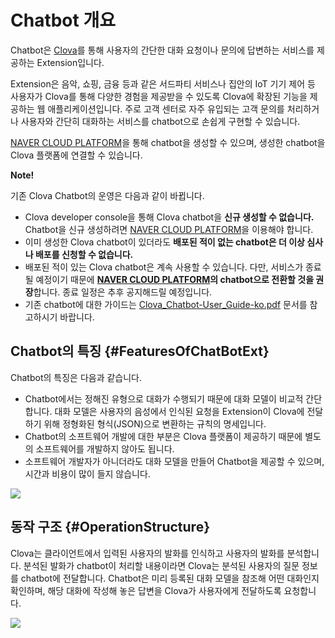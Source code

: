 # Chatbot 개요

Chatbot은 <a href="https://clova.ai/" target="_blank">Clova</a>를 통해 사용자의 간단한 대화 요청이나 문의에 답변하는 서비스를 제공하는 Extension입니다.

Extension은 음악, 쇼핑, 금융 등과 같은 서드파티 서비스나 집안의 IoT 기기 제어 등 사용자가 Clova를 통해 다양한 경험을 제공받을 수 있도록 Clova에 확장된 기능을 제공하는 웹 애플리케이션입니다. 주로 고객 센터로 자주 유입되는 고객 문의를 처리하거나 사용자와 간단히 대화하는 서비스를 chatbot으로 손쉽게 구현할 수 있습니다.

<a href="https://www.ncloud.com" target="_blank">NAVER CLOUD PLATFORM</a>을 통해 chatbot을 생성할 수 있으며, 생성한 chatbot을 Clova 플랫폼에 연결할 수 있습니다.

<div class="note">
  <p><strong>Note!</strong></p>
  <p>기존 Clova Chatbot의 운영은 다음과 같이 바뀝니다.</p>
  <ul>
    <li>Clova developer console을 통해 Clova chatbot을 <strong>신규 생성할 수 없습니다.</strong> Chatbot을 신규 생성하려면 <a href="https://www.ncloud.com" target="_blank">NAVER CLOUD PLATFORM</a>을 이용해야 합니다.</li>
    <li>이미 생성한 Clova chatbot이 있더라도 <strong>배포된 적이 없는 chatbot은 더 이상 심사나 배포를 신청할 수 없습니다.</strong></li>
    <li>배포된 적이 있는 Clova chatbot은 계속 사용할 수 있습니다. 다만, 서비스가 종료될 예정이기 때문에 <strong><a href="https://www.ncloud.com" target="_blank">NAVER CLOUD PLATFORM</a>의 chatbot으로 전환할 것을 권장</strong>합니다. 종료 일정은 추후 공지해드릴 예정입니다.</li>
    <li>기존 chatbot에 대한 가이드는 <a href="/Resources/PDF/Clova_Chatbot-User_Guide-ko.pdf">Clova_Chatbot-User_Guide-ko.pdf</a> 문서를 참고하시기 바랍니다.</li>
  </ul>
</div>

## Chatbot의 특징 {#FeaturesOfChatBotExt}

Chatbot의 특징은 다음과 같습니다.

* Chatbot에서는 정해진 유형으로 대화가 수행되기 때문에 대화 모델이 비교적 간단합니다. 대화 모델은 사용자의 음성에서 인식된 요청을 Extension이 Clova에 전달하기 위해 정형화된 형식(JSON)으로 변환하는 규칙의 명세입니다.
* Chatbot의 소프트웨어 개발에 대한 부분은 Clova 플랫폼이 제공하기 때문에 별도의 소프트웨어를 개발하지 않아도 됩니다.
* 소프트웨어 개발자가 아니더라도 대화 모델을 만들어 Chatbot을 제공할 수 있으며, 시간과 비용이 많이 들지 않습니다.

![](/Resources/Images/Clova_Chatbot_Extension_Concept_Diagram.png)

## 동작 구조 {#OperationStructure}

Clova는 클라이언트에서 입력된 사용자의 발화를 인식하고 사용자의 발화를 분석합니다. 분석된 발화가 chatbot이 처리할 내용이라면 Clova는 분석된 사용자의 질문 정보를 chatbot에 전달합니다. Chatbot은 미리 등록된 대화 모델을 참조해 어떤 대화인지 확인하며, 해당 대화에 작성해 놓은 답변을 Clova가 사용자에게 전달하도록 요청합니다.

![](/Resources/Images/Clova_Chatbot_Extension_Operation_Structure.png)
